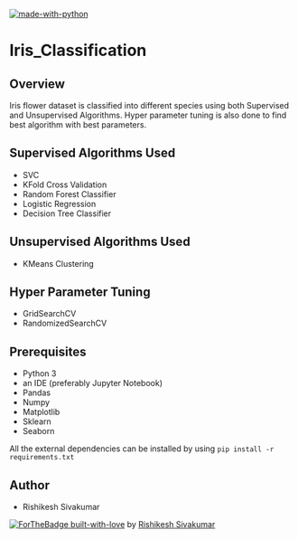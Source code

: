 [![made-with-python](https://img.shields.io/badge/Made%20with-Python-1f425f.svg)](https://www.python.org/)

# Iris_Classification

## Overview
Iris flower dataset is classified into different species using both Supervised and Unsupervised Algorithms. Hyper parameter tuning is also done to find best algorithm with best parameters.

## Supervised Algorithms Used
* SVC
* KFold Cross Validation
* Random Forest Classifier
* Logistic Regression
* Decision Tree Classifier

## Unsupervised Algorithms Used
* KMeans Clustering

## Hyper Parameter Tuning
* GridSearchCV
* RandomizedSearchCV

## Prerequisites
* Python 3 
* an IDE (preferably Jupyter Notebook)
* Pandas 
* Numpy 
* Matplotlib 
* Sklearn 
* Seaborn

All the external dependencies can be installed by using ```pip install -r requirements.txt```

## Author
* Rishikesh Sivakumar

[![ForTheBadge built-with-love](http://ForTheBadge.com/images/badges/built-with-love.svg)](https://GitHub.com/Naereen/) by [Rishikesh Sivakumar](https://www.linkedin.com/in/rishikesh-sivakumar-1a166a18b/)

